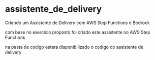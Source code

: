 # assistente_de_delivery
Criando um Assistente de Delivery com AWS Step Functions e Bedrock

com base no exercicio proposto foi criado este assistente no AWS Step Functions

na pasta de codigo estara disponibilizado o codigo do assistente de delivery 
